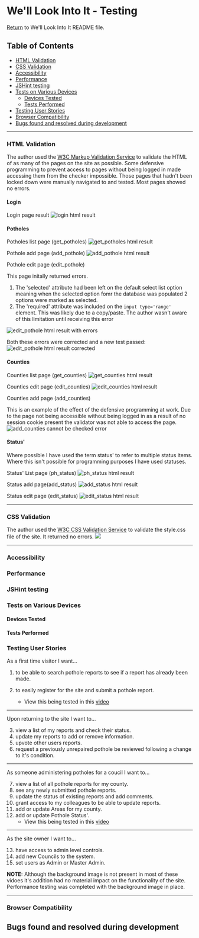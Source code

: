 # We'll Look Into It - Testing

[Return](README.md) to We'll Look Into It README file.

## Table of Contents

- [HTML Validation](#HTML-Validation)
- [CSS Validation](#CSS-Validation)
- [Accessibility](#Accessibility)
- [Performance](#Performance)
- [JSHint testing](#JSHint-testing)
- [Tests on Various Devices](#Tests-on-Various-Devices)
    - [Devices Tested](#Devices-Tested)
    - [Tests Performed](#Tests-Performed)
- [Testing User Stories](#testing-user-stories)
- [Browser Compatibility](#Browser-Compatibility)
- [Bugs found and resolved during development](#bugs-found-and-resolved-during-development)

---


### HTML Validation

The author used the [W3C Markup Validation Service](https://validator.w3.org/) to validate the HTML of as many of the pages on the site as possible.  Some defensive programming to prevent access to pages without being logged in made accessing them from the checker impossible.  Those pages that hadn't been locked down were manually navigated to and tested. Most pages showed no errors.

#### Login
Login page result
![login html result](assets/images/testing/HTML/testing_html_login.png)

#### Potholes
Potholes list page (get_potholes)
![get_potholes html result](assets/images/testing/HTML/testing_html_potholes_get.png)

Pothole add page (add_pothole)
![add_pothole html result](assets/images/testing/HTML/testing_html_pothole_add.png)

Pothole edit page (edit_pothole)

This page initally returned errors.

1. The 'selected' attribute had been left on the default select list option meaning when the selected option fomr the database was populated 2 options were marked as selected.
2. The 'required' attribute was included on the `input type='range'` element.  This was likely due to a copy/paste.  The author wasn't aware of this limitation until receiving this error

![edit_pothole html result with errors](assets/images/testing/HTML/testing_html_pothole_edit_errors.png)

Both these errors were corrected and a new test passed:
![edit_pothole html result corrected](assets/images/testing/HTML/testing_html_pothole_edit_fixed.png)

#### Counties

Counties list page (get_counties)
![get_counties html result](assets/images/testing/HTML/testing_html_counties_get.png)

Counties edit page (edit_counties)
![edit_counties html result](assets/images/testing/HTML/testing_html_counties_edit.png)

Counties add page (add_counties)

This is an example of the effect of the defensive programming at work.  Due to the page not being accessible without being logged in as a result of no session cookie present the validator was not able to access the page.
![add_counties cannot be checked error](assets/images/testing/HTML/testing_html_counties_add_defensive.png)

#### Status'
Where possible I have used the term status' to refer to multiple status items.  Where this isn't possible for programming purposes I have used statuses.  

Status' List page (ph_status)
![ph_status html result](assets/images/testing/HTML/testing_html_statuses_get.png)

Status add page(add_status)
![add_status html result](assets/images/testing/HTML/testing_html_statuses_add.png)

Status edit page (edit_status)
![edit_status html result](assets/images/testing/HTML/testing_html_statuses_edit.png)

---

### CSS Validation

The author used the [W3C CSS Validation Service](http://jigsaw.w3.org/css-validator/validator) to validate the style.css file of the site.  It returned no errors.
![](assets/images/testing/testing_css_style.png)

---

### Accessibility
### Performance
### JSHint testing
### Tests on Various Devices
#### Devices Tested
#### Tests Performed
### Testing User Stories

As a first time visitor I want...

1. to be able to search pothole reports to see if a report has already been made.

2. to easily register for the site and submit a pothole report.
    - View this being tested in this [video](assets/videos/testing_potholes_add.webm)

---

Upon returning to the site I want to...

3. view a list of my reports and check their status.
4. update my reports to add or remove information.
5. upvote other users reports.
6. request a previously unrepaired pothole be reviewed following a change to it's condition.

---

As someone administering potholes for a coucil I want to...

7. view a list of all pothole reports for my county.
8. see any newly submitted pothole reports.
9. update the status of existing reports and add comments.
10. grant access to my colleagues to be able to update reports.
11. add or update Areas for my county.
12. add or update Pothole Status'.
    - View this being tested in this [video](https://user-images.githubusercontent.com/78867133/146281282-7fe12068-12bb-45e7-8d93-4c4561f30dd4.mp4)

---

As the site owner I want to...

13. have access to admin level controls.
14. add new Councils to the system.
15. set users as Admin or Master Admin.

**NOTE:** Although the background image is not present in most of these vidoes it's addition had no material impact on the functionality of the site.  Performance testing was completed with the background image in place.

---

### Browser Compatibility
## Bugs found and resolved during development


